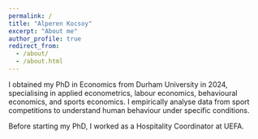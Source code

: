 ```yaml
---
permalink: /
title: "Alperen Kocsoy"
excerpt: "About me"
author_profile: true
redirect_from: 
  - /about/
  - /about.html
---
```


I obtained my PhD in Economics from Durham University in 2024, specialising in applied econometrics, labour economics, behavioural economics, and sports economics. I empirically analyse data from sport competitions to understand human behaviour under specific conditions.

Before starting my PhD, I worked as a Hospitality Coordinator at UEFA.

